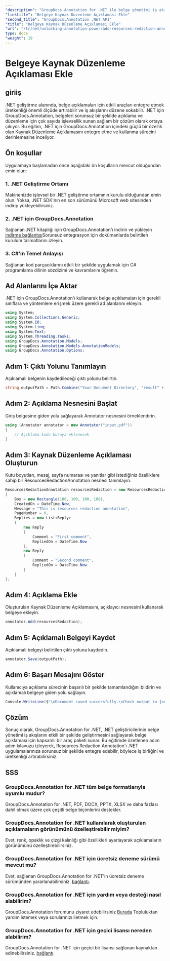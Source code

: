 ```yaml
---
"description": "GroupDocs.Annotation for .NET ile belge yönetimi iş akışlarını geliştirin. Verimlilik için Resources Redaction Annotation'ı .NET'inize sorunsuz bir şekilde entegre edin."
"linktitle": "Belgeye Kaynak Düzenleme Açıklaması Ekle"
"second_title": "GroupDocs.Annotation .NET API"
"title": "Belgeye Kaynak Düzenleme Açıklaması Ekle"
"url": "/tr/net/unlocking-annotation-power/add-resources-redaction-annotation/"
type: docs
"weight": 19
---
```


# Belgeye Kaynak Düzenleme Açıklaması Ekle

## giriiş
.NET geliştirme alanında, belge açıklamaları için etkili araçları entegre etmek üretkenliği önemli ölçüde artırabilir ve iş akışlarını düzene sokabilir. .NET için GroupDocs.Annotation, belgeleri sorunsuz bir şekilde açıklama ve düzenleme için çok sayıda işlevsellik sunan sağlam bir çözüm olarak ortaya çıkıyor. Bu eğitim, .NET için GroupDocs.Annotation içindeki güçlü bir özellik olan Kaynak Düzenleme Açıklamasını entegre etme ve kullanma sürecini derinlemesine inceliyor.
## Ön koşullar
Uygulamaya başlamadan önce aşağıdaki ön koşulların mevcut olduğundan emin olun:
### 1. .NET Geliştirme Ortamı
Makinenizde işlevsel bir .NET geliştirme ortamının kurulu olduğundan emin olun. Yoksa, .NET SDK'nın en son sürümünü Microsoft web sitesinden indirip yükleyebilirsiniz.
### 2. .NET için GroupDocs.Annotation
Sağlanan .NET kitaplığı için GroupDocs.Annotation'ı indirin ve yükleyin [indirme bağlantısı](https://releases.groupdocs.com/annotation/net/)Sorunsuz entegrasyon için dokümanlarda belirtilen kurulum talimatlarını izleyin.
### 3. C#'ın Temel Anlayışı
Sağlanan kod parçacıklarını etkili bir şekilde uygulamak için C# programlama dilinin sözdizimi ve kavramlarını öğrenin.

## Ad Alanlarını İçe Aktar
.NET için GroupDocs.Annotation'ı kullanarak belge açıklamaları için gerekli sınıflara ve yöntemlere erişmek üzere gerekli ad alanlarını ekleyin.

```csharp
using System;
using System.Collections.Generic;
using System.IO;
using System.Linq;
using System.Text;
using System.Threading.Tasks;
using GroupDocs.Annotation.Models;
using GroupDocs.Annotation.Models.AnnotationModels;
using GroupDocs.Annotation.Options;
```
## Adım 1: Çıktı Yolunu Tanımlayın
Açıklamalı belgenin kaydedileceği çıktı yolunu belirtin.
```csharp
string outputPath = Path.Combine("Your Document Directory", "result" + Path.GetExtension("input.pdf"));
```
## Adım 2: Açıklama Nesnesini Başlat
Giriş belgesine giden yolu sağlayarak Annotator nesnesini örneklendirin.
```csharp
using (Annotator annotator = new Annotator("input.pdf"))
{
    // Açıklama kodu buraya eklenecek
}
```
## Adım 3: Kaynak Düzenleme Açıklaması Oluşturun
Kutu boyutları, mesaj, sayfa numarası ve yanıtlar gibi istediğiniz özelliklere sahip bir ResourcesRedactionAnnotation nesnesi tanımlayın.
```csharp
ResourcesRedactionAnnotation resourcesRedaction = new ResourcesRedactionAnnotation
{
    Box = new Rectangle(100, 100, 100, 100),
    CreatedOn = DateTime.Now,
    Message = "This is resources redaction annotation",
    PageNumber = 0,
    Replies = new List<Reply>
    {
        new Reply
        {
            Comment = "First comment",
            RepliedOn = DateTime.Now
        },
        new Reply
        {
            Comment = "Second comment",
            RepliedOn = DateTime.Now
        }
    }
};
```
## Adım 4: Açıklama Ekle
Oluşturulan Kaynak Düzenleme Açıklamasını, açıklayıcı nesnesini kullanarak belgeye ekleyin.
```csharp
annotator.Add(resourcesRedaction);
```
## Adım 5: Açıklamalı Belgeyi Kaydet
Açıklamalı belgeyi belirtilen çıktı yoluna kaydedin.
```csharp
annotator.Save(outputPath);
```
## Adım 6: Başarı Mesajını Göster
Kullanıcıya açıklama sürecinin başarılı bir şekilde tamamlandığını bildirin ve açıklamalı belgeye giden yolu sağlayın.
```csharp
Console.WriteLine($"\nDocument saved successfully.\nCheck output in {outputPath}.");
```

## Çözüm
Sonuç olarak, GroupDocs.Annotation for .NET, .NET geliştiricilerinin belge yönetimi iş akışlarını etkili bir şekilde geliştirmesini sağlayarak belge açıklaması için kapsamlı bir araç paketi sunar. Bu eğitimde özetlenen adım adım kılavuzu izleyerek, Resources Redaction Annotation'ı .NET uygulamalarınıza sorunsuz bir şekilde entegre edebilir, böylece iş birliğini ve üretkenliği artırabilirsiniz.
## SSS
### GroupDocs.Annotation for .NET tüm belge formatlarıyla uyumlu mudur?
GroupDocs.Annotation for .NET, PDF, DOCX, PPTX, XLSX ve daha fazlası dahil olmak üzere çok çeşitli belge biçimlerini destekler.
### GroupDocs.Annotation for .NET kullanılarak oluşturulan açıklamaların görünümünü özelleştirebilir miyim?
Evet, renk, opaklık ve çizgi kalınlığı gibi özellikleri ayarlayarak açıklamaların görünümünü özelleştirebilirsiniz.
### GroupDocs.Annotation for .NET için ücretsiz deneme sürümü mevcut mu?
Evet, sağlanan GroupDocs.Annotation for .NET'in ücretsiz deneme sürümünden yararlanabilirsiniz. [bağlantı](https://releases.groupdocs.com/).
### GroupDocs.Annotation for .NET için yardım veya desteği nasıl alabilirim?
GroupDocs.Annotation forumunu ziyaret edebilirsiniz [Burada](https://forum.groupdocs.com/c/annotation/10) Topluluktan yardım istemek veya sorularınızı iletmek için.
### GroupDocs.Annotation for .NET için geçici lisansı nereden alabilirim?
GroupDocs.Annotation for .NET için geçici bir lisansı sağlanan kaynaktan edinebilirsiniz. [bağlantı](https://purchase.groupdocs.com/temporary-license/).